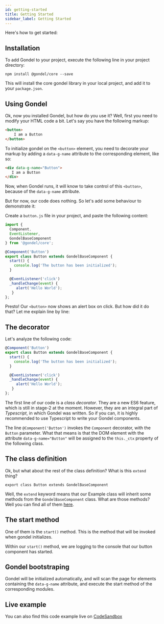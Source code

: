 ```yaml
---
id: getting-started
title: Getting Started
sidebar_label: Getting Started
---
```


Here's how to get started:

## Installation

To add Gondel to your project, execute the following line in your project directory:

`npm install @gondel/core --save`

This will install the core gondel library in your local project, and add it to your `package.json`.

## Using Gondel

Ok, now you installed Gondel, but how do you use it?
Well, first you need to modify your HTML code a bit. Let's say you have the following markup:

```html
<button>
    I am a Button
</button>
```

To initialize gondel on the `<button>` element, you need to decorate your markup by adding a `data-g-name` attribute to the corresponding element, like so:

```html
<div data-g-name="Button">
   I am a Button
</div>
```

Now, when Gondel runs, it will know to take control of this `<button>`, because of the `data-g-name` attribute.

But for now, our code does nothing. So let's add some behaviour to demonstrate it:

Create a `button.js` file in your project, and paste the following content:
```javascript
import {
  Component,
  EventListener,
  GondelBaseComponent
} from '@gondel/core';

@Component('Button')
export class Button extends GondelBaseComponent {
  start() {
    console.log('The button has been initialized');
  }

  @EventListener('click')
  _handleChange(event) {
     alert('Hello World');
   }
};
```

Presto! Our `<button>` now shows an alert box on click. But how did it do that? Let me explain line by line:

## The decorator

Let's analyze the following code:

```javascript
@Component('Button')
export class Button extends GondelBaseComponent {
  start() {
    console.log('The button has been initialized');
  }

  @EventListener('click')
  _handleChange(event) {
     alert('Hello World');
   }
};
```

The first line of our code is a *class decorator*. They are a new ES6 feature, which is still in stage-2 at the moment. However, they are an integral part of *Typescript*, in which Gondel was written. So if you can, it is highly recommended to use Typescript to write your Gondel components.

The line 
`@Component('Button')` invokes the `Component` decorator, with the `Button` parameter. What that means is that the DOM element with the attribute `data-g-name="Button"` will be assigned to the `this._ctx` property of the following class.

## The class definition

Ok, but what about the rest of the class definition? What is this `extend` thing?

`export class Button extends GondelBaseComponent`

Well, the `extend` keyword means that our Example class will inherit some methods from the `GondelBaseComponent` class. What are those methods? Well you can find all of them [here](../packages/core/src/GondelComponent.ts).

## The start method

One of them is the `start()` method. This is the method that will be invoked when gondel initializes.

Within our `start()` method, we are logging to the console that our button component has started.

## Gondel bootstraping

Gondel will be initialized automatically, and will scan the page for elements containing the `data-g-name` attribute, and execute the start method of the corresponding modules.

## Live example

You can also find this code example live on [CodeSandbox](https://codesandbox.io/s/github/merkle-open/gondel/tree/master/examples/hello-world)

